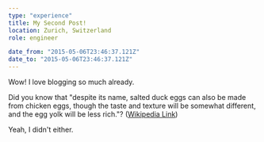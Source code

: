 ```yaml
---
type: "experience"
title: My Second Post!
location: Zurich, Switzerland
role: engineer

date_from: "2015-05-06T23:46:37.121Z"
date_to: "2015-05-06T23:46:37.121Z"
---
```


Wow! I love blogging so much already.

Did you know that "despite its name, salted duck eggs can also be made from
chicken eggs, though the taste and texture will be somewhat different, and the
egg yolk will be less rich."?
([Wikipedia Link](https://en.wikipedia.org/wiki/Salted_duck_egg))

Yeah, I didn't either.
